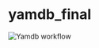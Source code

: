 # yamdb_final
![Yamdb workflow](https://github.com/dyachkov-pavel/yamdb_final/actions/workflows/yamdb_workflow.yaml/badge.svg)